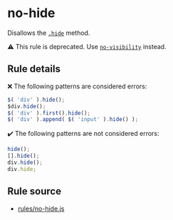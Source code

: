 # no-hide

Disallows the [`.hide`](https://api.jquery.com/hide/) method.

⚠️ This rule is deprecated. Use [`no-visibility`](no-visibility.md) instead.

## Rule details

❌ The following patterns are considered errors:
```js
$( 'div' ).hide();
$div.hide();
$( 'div' ).first().hide();
$( 'div' ).append( $( 'input' ).hide() );
```

✔️ The following patterns are not considered errors:
```js
hide();
[].hide();
div.hide();
div.hide;
```
## Rule source

* [rules/no-hide.js](../rules/no-hide.js)
